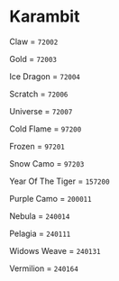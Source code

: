 # Karambit


Claw = `72002`

Gold = `72003`

Ice Dragon = `72004`

Scratch = `72006`

Universe = `72007`

Cold Flame = `97200`

Frozen = `97201`

Snow Camo = `97203`

Year Of The Tiger = `157200`

Purple Camo = `200011`

Nebula = `240014`

Pelagia = `240111`

Widows Weave = `240131`

Vermilion = `240164`
